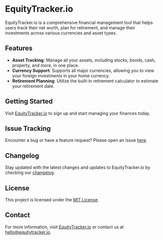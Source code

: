 # EquityTracker.io

EquityTracker.io is a comprehensive financial management tool that helps users track their net worth, plan for retirement, and manage their investments across various currencies and asset types.

## Features

- **Asset Tracking**: Manage all your assets, including stocks, bonds, cash, property, and more, in one place.
- **Currency Support**: Supports all major currencies, allowing you to view your foreign investments in your home currency.
- **Retirement Planning**: Utilize the built-in retirement calculator to estimate your retirement date.

## Getting Started

Visit [EquityTracker.io](https://www.equitytracker.io/) to sign up and start managing your finances today.

## Issue Tracking

Encounter a bug or have a feature request? Please open an issue [here](https://github.com/daviddigital/equitytracker-io/issues).

## Changelog

Stay updated with the latest changes and updates to EquityTracker.io by checking our [changelog](https://github.com/daviddigital/equitytracker-io/blob/main/CHANGELOG.md).

## License

This project is licensed under the [MIT License](LICENSE).

## Contact

For more information, visit [EquityTracker.io](https://www.equitytracker.io/) or contact us at [hello@equitytracker.io](mailto:hello@equitytracker.io).
